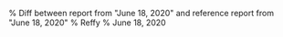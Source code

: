 % Diff between report from "June 18, 2020" and reference report from "June 18, 2020"
% Reffy
% June 18, 2020

